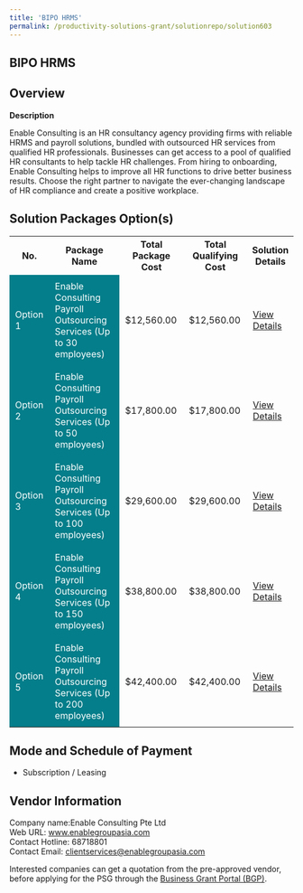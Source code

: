 ```yaml
---
title: 'BIPO HRMS'
permalink: /productivity-solutions-grant/solutionrepo/solution603
---
```


## BIPO HRMS

## Overview

**Description**

Enable Consulting is an HR consultancy agency providing firms with reliable HRMS and payroll solutions, bundled with outsourced HR services from qualified HR professionals. Businesses can get access to a pool of qualified HR consultants to help tackle HR challenges. From hiring to onboarding, Enable Consulting helps to improve all HR functions to drive better business results. Choose the right partner to navigate the ever-changing landscape of HR compliance and create a positive workplace.

## Solution Packages Option(s)

<table>
<tr>
<th><b>No.</b></th>
<th><b>Package Name</b></th>
<th><b>Total Package Cost</b></th>
<th><b>Total Qualifying Cost</b></th>
<th><b>Solution Details</b></th>
</tr>
<tr>
<td style='padding: 10px; background-color: #037E8A; color: #FFFFFF;'>Option 1</td>
<td style='padding: 10px; background-color: #037E8A; color: #FFFFFF;'>Enable Consulting Payroll Outsourcing Services (Up to 30 employees)</td>
<td style='padding: 10px;'>$12,560.00</td>
<td style='padding: 10px;'>$12,560.00</td>
<td style='padding: 10px;'><a href='/images/psg/EnableConsulting_BIPO_HRMS_Desensitised_Part1.pdf' target='_blank'>View Details</a></td>
</tr>
<tr>
<td style='padding: 10px; background-color: #037E8A; color: #FFFFFF;'>Option 2</td>
<td style='padding: 10px; background-color: #037E8A; color: #FFFFFF;'>Enable Consulting Payroll Outsourcing Services (Up to 50 employees)</td>
<td style='padding: 10px;'>$17,800.00</td>
<td style='padding: 10px;'>$17,800.00</td>
<td style='padding: 10px;'><a href='/images/psg/EnableConsulting_BIPO_HRMS_Desensitised_Part2.pdf' target='_blank'>View Details</a></td>
</tr>
<tr>
<td style='padding: 10px; background-color: #037E8A; color: #FFFFFF;'>Option 3</td>
<td style='padding: 10px; background-color: #037E8A; color: #FFFFFF;'>Enable Consulting Payroll Outsourcing Services (Up to 100 employees)</td>
<td style='padding: 10px;'>$29,600.00</td>
<td style='padding: 10px;'>$29,600.00</td>
<td style='padding: 10px;'><a href='/images/psg/EnableConsulting_BIPO_HRMS_Desensitised_Part3.pdf' target='_blank'>View Details</a></td>
</tr>
<tr>
<td style='padding: 10px; background-color: #037E8A; color: #FFFFFF;'>Option 4</td>
<td style='padding: 10px; background-color: #037E8A; color: #FFFFFF;'>Enable Consulting Payroll Outsourcing Services (Up to 150 employees)</td>
<td style='padding: 10px;'>$38,800.00</td>
<td style='padding: 10px;'>$38,800.00</td>
<td style='padding: 10px;'><a href='/images/psg/EnableConsulting_BIPO_HRMS_Desensitised_Part4.pdf' target='_blank'>View Details</a></td>
</tr>
<tr>
<td style='padding: 10px; background-color: #037E8A; color: #FFFFFF;'>Option 5</td>
<td style='padding: 10px; background-color: #037E8A; color: #FFFFFF;'>Enable Consulting Payroll Outsourcing Services (Up to 200 employees)</td>
<td style='padding: 10px;'>$42,400.00</td>
<td style='padding: 10px;'>$42,400.00</td>
<td style='padding: 10px;'><a href='/images/psg/EnableConsulting_BIPO_HRMS_Desensitised_Part5.pdf' target='_blank'>View Details</a></td>
</tr>
</table>

## Mode and Schedule of Payment

 - Subscription / Leasing

## Vendor Information

 Company name:Enable Consulting Pte Ltd<br>Web URL: www.enablegroupasia.com <br>Contact Hotline: 68718801 <br>Contact Email: clientservices@enablegroupasia.com 

Interested companies can get a quotation from the pre-approved vendor, before applying for the PSG through the <a href='https://www.businessgrants.gov.sg/' target='_blank' rel='noopener'>Business Grant Portal (BGP)</a>.

<script src="/jquery/resize-tables.js"></script>
